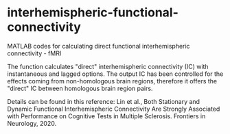 # interhemispheric-functional-connectivity
MATLAB codes for calculating direct functional interhemispheric connectivity - fMRI 

The function calculates "direct" interhemispheric connectivity (IC) with instantaneous and lagged options. 
The output IC has been controlled for the effects coming from non-homologous brain regions, therefore it offers the "direct" IC between homologous brain region pairs.

Details can be found in this reference: 
Lin et al., Both Stationary and Dynamic Functional Interhemispheric Connectivity Are Strongly Associated with Performance on Cognitive Tests in Multiple Sclerosis. 
Frontiers in Neurology, 2020.
